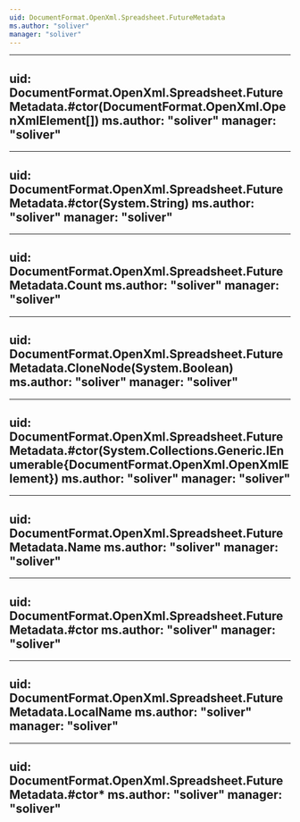 ```yaml
---
uid: DocumentFormat.OpenXml.Spreadsheet.FutureMetadata
ms.author: "soliver"
manager: "soliver"
---
```


---
uid: DocumentFormat.OpenXml.Spreadsheet.FutureMetadata.#ctor(DocumentFormat.OpenXml.OpenXmlElement[])
ms.author: "soliver"
manager: "soliver"
---

---
uid: DocumentFormat.OpenXml.Spreadsheet.FutureMetadata.#ctor(System.String)
ms.author: "soliver"
manager: "soliver"
---

---
uid: DocumentFormat.OpenXml.Spreadsheet.FutureMetadata.Count
ms.author: "soliver"
manager: "soliver"
---

---
uid: DocumentFormat.OpenXml.Spreadsheet.FutureMetadata.CloneNode(System.Boolean)
ms.author: "soliver"
manager: "soliver"
---

---
uid: DocumentFormat.OpenXml.Spreadsheet.FutureMetadata.#ctor(System.Collections.Generic.IEnumerable{DocumentFormat.OpenXml.OpenXmlElement})
ms.author: "soliver"
manager: "soliver"
---

---
uid: DocumentFormat.OpenXml.Spreadsheet.FutureMetadata.Name
ms.author: "soliver"
manager: "soliver"
---

---
uid: DocumentFormat.OpenXml.Spreadsheet.FutureMetadata.#ctor
ms.author: "soliver"
manager: "soliver"
---

---
uid: DocumentFormat.OpenXml.Spreadsheet.FutureMetadata.LocalName
ms.author: "soliver"
manager: "soliver"
---

---
uid: DocumentFormat.OpenXml.Spreadsheet.FutureMetadata.#ctor*
ms.author: "soliver"
manager: "soliver"
---
